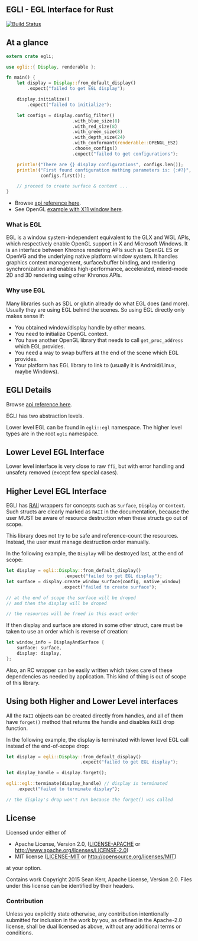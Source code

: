 ## EGLI - EGL Interface for Rust

[![Build Status](https://travis-ci.org/Nercury/egli-rs.svg?branch=master)](https://travis-ci.org/Nercury/egli-rs)

## At a glance

```rust
extern crate egli;

use egli::{ Display, renderable };

fn main() {
    let display = Display::from_default_display()
        .expect("failed to get EGL display");

    display.initialize()
        .expect("failed to initialize");

    let configs = display.config_filter()
                         .with_blue_size(8)
                         .with_red_size(8)
                         .with_green_size(8)
                         .with_depth_size(24)
                         .with_conformant(renderable::OPENGL_ES2)
                         .choose_configs()
                         .expect("failed to get configurations");

    println!("There are {} display configurations", configs.len());
    println!("First found configuration mathing parameters is: {:#?}",
             configs.first());

    // proceed to create surface & context ...
}
```

- Browse [api reference here](http://nercury.github.io/egli-rs/egli/index.html).
- See OpenGL [example with X11 window here](https://github.com/Nercury/egli-rs/blob/master/examples/x11_gl_window.rs).

### What is EGL

EGL is a window system-independent equivalent to the GLX and WGL APIs, which respectively enable OpenGL support in X and Microsoft Windows. It is an interface between Khronos rendering APIs such as OpenGL ES or OpenVG and the underlying native platform window system. It handles graphics context management, surface/buffer binding, and rendering synchronization and enables high-performance, accelerated, mixed-mode 2D and 3D rendering using other Khronos APIs.

### Why use EGL

Many libraries such as SDL or glutin already do what EGL does (and more). Usually they are using EGL behind the scenes. So using EGL directly only makes sense if:

- You obtained window/display handle by other means.
- You need to initialize OpenGL context.
- You have another OpenGL library that needs to call `get_proc_address` which EGL provides.
- You need a way to swap buffers at the end of the scene which EGL provides.
- Your platform has EGL library to link to (usually it is Android/Linux, maybe Windows).

## EGLI Details

Browse [api reference here](http://nercury.github.io/egli-rs/egli/index.html).

EGLI has two abstraction levels.

Lower level EGL can be found in `egli::egl` namespace.
The higher level types are in the root `egli` namespace.

## Lower Level EGL Interface

Lower level interface is very close to raw `ffi`, but with error
handling and unsafety removed (except few special cases).

## Higher Level EGL Interface

EGLI has [RAII](https://en.wikipedia.org/wiki/Resource_Acquisition_Is_Initialization)
wrappers for concepts such as `Surface`, `Display` or `Context`. Such structs
are clearly marked as `RAII` in the documentation, because the user MUST
be aware of resource destruction when these structs go out of scope.

This library does not try to be safe and reference-count the resources.
Instead, the user must manage destruction order manually.

In the following example, the `Display` will be destroyed last, at the end of
scope:

```rust
let display = egli::Display::from_default_display()
                      .expect("failed to get EGL display");
let surface = display.create_window_surface(config, native_window)
                     .expect("failed to create surface");

// at the end of scope the surface will be droped
// and then the display will be droped

// the resources will be freed in this exact order
```

If then display and surface are stored in some other struct, care must be taken
to use an order which is reverse of creation:

```rust
let window_info = DisplayAndSurface {
    surface: surface,
    display: display,
};
```

Also, an RC wrapper can be easily written which takes care of these dependencies
as needed by application. This kind of thing is out of scope of this library.

## Using both Higher and Lower Level interfaces

All the `RAII` objects can be created directly from handles,
and all of them have `forget()` method that returns the handle
and disables `RAII` drop function.

In the following example, the display is terminated with lower level
EGL call instead of the end-of-scope drop:

```rust
let display = egli::Display::from_default_display()
                            .expect("failed to get EGL display");

let display_handle = display.forget();

egli::egl::terminate(display_handle) // display is terminated
    .expect("failed to terminate display");

// the display's drop won't run because the forget() was called
```

## License

Licensed under either of

 * Apache License, Version 2.0, ([LICENSE-APACHE](LICENSE-APACHE) or http://www.apache.org/licenses/LICENSE-2.0)
 * MIT license ([LICENSE-MIT](LICENSE-MIT) or http://opensource.org/licenses/MIT)

at your option.

Contains work Copyright 2015 Sean Kerr, Apache License, Version 2.0. Files
under this license can be identified by their headers.

### Contribution

Unless you explicitly state otherwise, any contribution intentionally
submitted for inclusion in the work by you, as defined in the Apache-2.0
license, shall be dual licensed as above, without any additional terms or
conditions.
